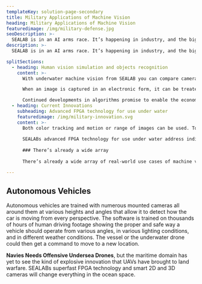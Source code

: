 ```yaml
---
templateKey: solution-page-secondary
title: Military Applications of Machine Vision
heading: Military Applications of Machine Vision
featuredimage: /img/military-defense.jpg
seoDescription: >-
  SEALAB is in an AI arms race. It’s happening in industry, and the big five Internet companies are pursuing this heavily.
description: >-
  SEALAB is in an AI arms race. It’s happening in industry, and the big five Internet companies are pursuing this heavily.

splitSections:
  - heading: Human vision simulation and objects recognition
    content: >-
      With underwater machine vision from SEALAB you can compare camera images with photographic databases. In each case, human operators — not machines — make final judgments before anyone takes action.

      When an image is captured in an electronic form, it can be treated as a piece of data. Machine vision techniques use this data to simulate human vision by recognizing objects within the image and by interpreting aspects of the scene. The raw image is now commonly captured in a purely digital form using Charge Coupled Devices. But high-end cameras in 2D and 3D from SEALAB where images and video will be digitally captured through frame-grabbing techniques, will play the key role.

      Continued developments in algorithms promise to enable the economical use of machine vision in newer applications. The latest algorithms are expected to provide robust geometric pattern-matching with several degrees of freedom, compensate for extreme illumination and perform 3D analysis of complex shapes.
  - heading: Current Innovations
    subheading: Advanced FPGA technology for use under water
    featuredimage: /img/military-innovation.svg
    content: >-
      Both color tracking and motion or range of images can be used. To have robotic vision, we need to combine those techniques to use the appropriate one at appropriate times. 
      
      SEALABs advanced FPGA technology for use under water address individual pixels rather than needing the whole frame. If there is something coming at you, you don't necessarily have to look at the whole thing, just that object. Addressing individual pixels also allows you to have much faster algorithms.
      
      ### There’s already a wide array
      
      There’s already a wide array of real-world use cases of machine vision in the military above surface. But to deliver AI solutions under water, we need smart cameras. There’s a wide breadth of current and near-term military applications where machine vision can be uses under water, i.e. surveillance, Autonomous Vehicles and Automation and Robotics. Smart 2D and 3D cameras from SEALAB in combination with AI flags vessels and people, as well as tracks objects of interest, for human analyst attention. The objects within the footage would have been labeled as what we know the objects to be, such as a vessel, a weapon, or a person. This labeled footage would then be run through the software’s machine learning algorithm. This would have trained the algorithm to discern the sequences and patterns of 1’s and 0’s that, to the human eye, form the video of a strategically relevant combat zone as displayed in drone surveillance footage. The algorithm behind the software would then be able to determine the contents of the footage and identify any anomalies or strategically relevant objects it has been trained to flag. The system then alerts a human operator in some unknown fashion and highlights the flagged objects within the video display. Next steps will be developing algorithms to determine risks in humans.

---
```



## Autonomous Vehicles

Autonomous vehicles are trained with numerous mounted cameras all around them at various heights and angles that allow it to detect how the car is moving from every perspective. The software is trained on thousands of hours of human driving footage showing the proper and safe way a vehicle should operate from various angles, in various lighting conditions, and in different weather conditions. The vessel or the underwater drone could then get a command to move to a new location. 

**Navies Needs Offensive Undersea Drones**, but the maritime domain has yet to see the kind of explosive innovation that UAVs have brought to land warfare. SEALABs superfast FPGA technology and smart 2D and 3D cameras will change everything in the ocean space.

